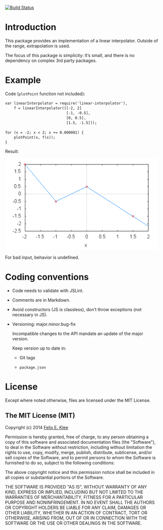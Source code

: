 [![Build Status](https://travis-ci.org/feklee/linear-interpolator.svg?branch=master)](https://travis-ci.org/feklee/linear-interpolator)

Introduction
============

This package provides an implementation of a linear interpolator. Outside of
the range, extrapolation is used.

The focus of this package is simplicity: It’s small, and there is no dependency
on complex 3rd party packages.


Example
=======

Code (`plotPoint` function not included):

    var linearInterpolator = require('linear-interpolator'),
        f = linearInterpolator([[-2, 2]
                                [-1, -0.5],
                                [0, 0.5],
                                [1.5, -1.5]]);

    for (x = -2; x < 2; x += 0.000001) {
        plotPoint(x, f(x));
    }

Result:

![Plot][1]

For bad input, behavior is undefined.


Coding conventions
==================

  * Code needs to validate with JSLint.

  * Comments are in Markdown.

  * Avoid constructors (JS is classless), don’t throw exceptions (not necessary
    in JS).

  * Versioning: major.minor.bug-fix

    Incompatible changes to the API mandate an update of the major version.

    Keep version up to date in:

      + Git tags

      + `package.json`


License
=======

Except where noted otherwise, files are licensed under the MIT License.


The MIT License (MIT)
---------------------

Copyright (c) 2014 [Felix E. Klee](mailto:felix.klee@inka.de)

Permission is hereby granted, free of charge, to any person obtaining a copy of
this software and associated documentation files (the "Software"), to deal in
the Software without restriction, including without limitation the rights to
use, copy, modify, merge, publish, distribute, sublicense, and/or sell copies of
the Software, and to permit persons to whom the Software is furnished to do so,
subject to the following conditions:

The above copyright notice and this permission notice shall be included in all
copies or substantial portions of the Software.

THE SOFTWARE IS PROVIDED "AS IS", WITHOUT WARRANTY OF ANY KIND, EXPRESS OR
IMPLIED, INCLUDING BUT NOT LIMITED TO THE WARRANTIES OF MERCHANTABILITY, FITNESS
FOR A PARTICULAR PURPOSE AND NONINFRINGEMENT. IN NO EVENT SHALL THE AUTHORS OR
COPYRIGHT HOLDERS BE LIABLE FOR ANY CLAIM, DAMAGES OR OTHER LIABILITY, WHETHER
IN AN ACTION OF CONTRACT, TORT OR OTHERWISE, ARISING FROM, OUT OF OR IN
CONNECTION WITH THE SOFTWARE OR THE USE OR OTHER DEALINGS IN THE SOFTWARE.

[1]: plot.png
